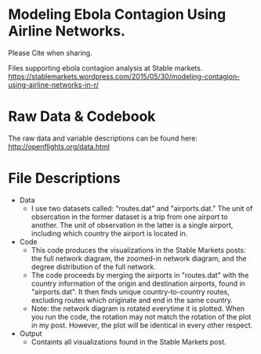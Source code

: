 # Modeling Ebola Contagion Using Airline Networks. 
Please Cite when sharing.

Files supporting ebola contagion analysis at Stable markets.
https://stablemarkets.wordpress.com/2015/05/30/modeling-contagion-using-airline-networks-in-r/

# Raw Data & Codebook
The raw data and variable descriptions can be found here:
http://openflights.org/data.html

# File Descriptions
- Data
  - I use two datasets called: "routes.dat" and "airports.dat." The unit of obsercation in the former dataset is a trip from one airport to another. The unit of observation in the latter is a single airport, including which country the airport is located in.
- Code
  - This code produces the visualizations in the Stable Markets posts: the full network diagram, the zoomed-in network diagram, and the degree distribution of the full network.
  - The code proceeds by merging the airports in "routes.dat" with the country information of the origin and destination airports, found in "airports.dat". It then finds unique country-to-country routes, excluding routes which originate and end in the same country.
  - Note: the network diagram is rotated everytime it is plotted. When you run the code, the rotation may not match the rotation of the plot in my post. However, the plot will be identical in every other respect.
- Output
  - Containts all visualizations found in the Stable Markets post.
